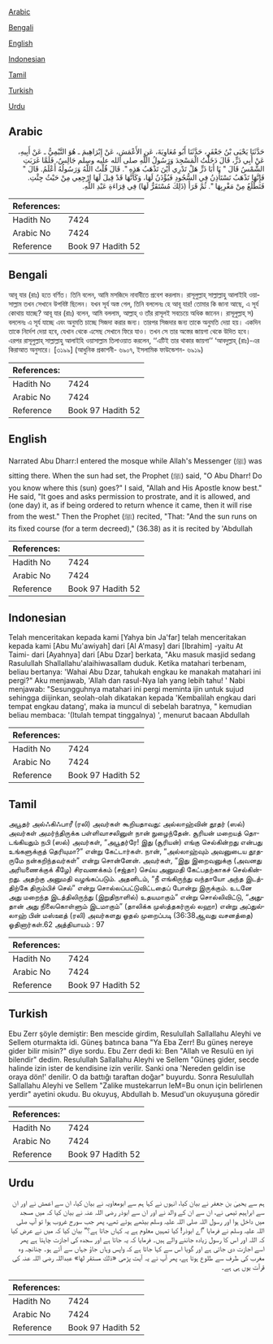 [Arabic](#arabic)

[Bengali](#bengali)

[English](#english)

[Indonesian](#indonesian)

[Tamil](#tamil)

[Turkish](#turkish)

[Urdu](#urdu)

## Arabic


<div dir="rtl" lang="ar" style={{fontSize:'larger',backgroundColor:'#f8f9fa',padding:20}}>
حَدَّثَنَا يَحْيَى بْنُ جَعْفَرٍ، حَدَّثَنَا أَبُو مُعَاوِيَةَ، عَنِ الأَعْمَشِ، عَنْ إِبْرَاهِيمَ ـ هُوَ التَّيْمِيُّ ـ عَنْ أَبِيهِ، عَنْ أَبِي ذَرٍّ، قَالَ دَخَلْتُ الْمَسْجِدَ وَرَسُولُ اللَّهِ صلى الله عليه وسلم جَالِسٌ، فَلَمَّا غَرَبَتِ الشَّمْسُ قَالَ ‏"‏ يَا أَبَا ذَرٍّ هَلْ تَدْرِي أَيْنَ تَذْهَبُ هَذِهِ ‏"‏‏.‏ قَالَ قُلْتُ اللَّهُ وَرَسُولُهُ أَعْلَمُ‏.‏ قَالَ ‏"‏ فَإِنَّهَا تَذْهَبُ تَسْتَأْذِنُ فِي السُّجُودِ فَيُؤْذَنُ لَهَا، وَكَأَنَّهَا قَدْ قِيلَ لَهَا ارْجِعِي مِنْ حَيْثُ جِئْتِ‏.‏ فَتَطْلُعُ مِنْ مَغْرِبِهَا ‏"‏‏.‏ ثُمَّ قَرَأَ ‏(‏ذَلِكَ مُسْتَقَرٌّ لَهَا‏)‏ فِي قِرَاءَةِ عَبْدِ اللَّهِ‏.‏
</div>
<div style={{backgroundColor:'#f8f9fa',padding:20, marginBottom: 10}}><table> <thead> <tr> <th>References:</th> <th></th> </tr> </thead> <tbody><tr><td>Hadith No</td><td>7424</td></tr><tr><td>Arabic No</td><td>7424</td></tr><tr><td>Reference</td><td>Book 97 Hadith 52</td></tr></tbody></table></div>

## Bengali


<div dir="ltr" lang="bn" style={{fontSize:'larger',backgroundColor:'#f8f9fa',padding:20}}>
আবূ যার (রাঃ) হতে বর্ণিত। তিনি বলেন, আমি মসজিদে নাবাবীতে প্রবেশ করলাম। রাসূলুল্লাহ্ সাল্লাল্লাহু আলাইহি ওয়াসাল্লাম তখন সেখানে উপবিষ্ট ছিলেন। যখন সূর্য অস্ত গেল, তিনি বললেনঃ হে আবূ যার! তোমার কি জানা আছে, এ সূর্য কোথায় যাচ্ছে? আবূ যার (রাঃ) বলেন, আমি বললাম, আল্লাহ্ ও তাঁর রাসূলই সবচেয়ে অধিক জানেন। রাসূলুল্লাহ্ স) বললেনঃ এ সূর্য যাচ্ছে এবং অনুমতি চাচ্ছে সিজদা করার জন্য। তারপর সিজদার জন্য তাকে অনুমতি দেয়া হয়। একদিন তাকে নির্দেশ দেয়া হবে, যেখান থেকে এসেছ সেখানে ফিরে যাও। তখন সে তার অস্তের জায়গা থেকে উদিত হবে। এরপর রাসূলুল্লাহ্ সাল্লাল্লাহু আলাইহি ওয়াসাল্লাম তিলাওয়াত করলেন, ‘‘এটিই তার থাকার জায়গা’’ ‘আবদুল্লাহ্ (রাঃ)-এর কিরাআত অনুসারে। [৩১৯৯] (আধুনিক প্রকাশনী- ৬৯০৭, ইসলামিক ফাউন্ডেশন- ৬৯১৯)
</div>
<div style={{backgroundColor:'#f8f9fa',padding:20, marginBottom: 10}}><table> <thead> <tr> <th>References:</th> <th></th> </tr> </thead> <tbody><tr><td>Hadith No</td><td>7424</td></tr><tr><td>Arabic No</td><td>7424</td></tr><tr><td>Reference</td><td>Book 97 Hadith 52</td></tr></tbody></table></div>

## English


<div dir="ltr" lang="en" style={{fontSize:'larger',backgroundColor:'#f8f9fa',padding:20}}>
Narrated Abu Dharr:I entered the mosque while Allah's Messenger (ﷺ) was sitting there. When the sun had set, the Prophet (ﷺ) said, "O Abu Dharr! Do you know where this (sun) goes?" I said, "Allah and His Apostle know best." He said, "It goes and asks permission to prostrate, and it is allowed, and (one day) it, as if being ordered to return whence it came, then it will rise from the west." Then the Prophet (ﷺ) recited, "That: "And the sun runs on its fixed course (for a term decreed)," (36.38) as it is recited by 'Abdullah
</div>
<div style={{backgroundColor:'#f8f9fa',padding:20, marginBottom: 10}}><table> <thead> <tr> <th>References:</th> <th></th> </tr> </thead> <tbody><tr><td>Hadith No</td><td>7424</td></tr><tr><td>Arabic No</td><td>7424</td></tr><tr><td>Reference</td><td>Book 97 Hadith 52</td></tr></tbody></table></div>

## Indonesian


<div dir="ltr" lang="id" style={{fontSize:'larger',backgroundColor:'#f8f9fa',padding:20}}>
Telah menceritakan kepada kami [Yahya bin Ja'far] telah menceritakan kepada kami [Abu Mu'awiyah] dari [Al A'masy] dari [Ibrahim] -yaitu At Taimi- dari [Ayahnya] dari [Abu Dzar] berkata, "Aku masuk masjid sedang Rasulullah Shallallahu'alaihiwasallam duduk. Ketika matahari terbenam, beliau bertanya: 'Wahai Abu Dzar, tahukah engkau ke manakah matahari ini pergi?" Aku menjawab, 'Allah dan rasul-Nya lah yang lebih tahu! ' Nabi menjawab: "Sesungguhnya matahari ini pergi meminta ijin untuk sujud sehingga diijinkan, seolah-olah dikatakan kepada 'Kembalilah engkau dari tempat engkau datang', maka ia muncul di sebelah baratnya, " kemudian beliau membaca: '(Itulah tempat tinggalnya) ', menurut bacaan Abdullah
</div>
<div style={{backgroundColor:'#f8f9fa',padding:20, marginBottom: 10}}><table> <thead> <tr> <th>References:</th> <th></th> </tr> </thead> <tbody><tr><td>Hadith No</td><td>7424</td></tr><tr><td>Arabic No</td><td>7424</td></tr><tr><td>Reference</td><td>Book 97 Hadith 52</td></tr></tbody></table></div>

## Tamil


<div dir="ltr" lang="ta" style={{fontSize:'larger',backgroundColor:'#f8f9fa',padding:20}}>
அபூதர் அல்ஃகிஃபாரீ (ரலி) அவர்கள் கூறியதாவது: அல்லாஹ்வின் தூதர் (ஸல்) அவர்கள் அமர்ந்திருக்க பள்ளிவாசலினுள் நான் நுழைந்தேன். சூரியன் மறையத் தொடங்கியதும் நபி (ஸல்) அவர்கள், “அபூதர்ரே! இது (சூரியன்) எங்கு செல்கின்றது என்பது உங்களுக்குத் தெரியுமா?” என்று கேட்டார்கள். நான், “அல்லாஹ்வும் அவனுடைய தூதருமே நன்கறிந்தவர்கள்” என்று சொன்னேன். அவர்கள், “இது இறைவனுக்கு (அவனது அரியணைக்குக் கீழே) சிரவணக்கம் (சஜ்தா) செய்ய அனுமதி கேட்பதற்காகச் செல்கின்றது. அதற்கு அனுமதி வழங்கப்படும். அதனிடம், “நீ எங்கிருந்து வந்தாயோ அந்த இடத்திற்கே திரும்பிச் செல்” என்று சொல்லப்பட்டுவிட்டதைப் போன்று இருக்கும். உடனே அது மறைந்த இடத்திலிருந்து (இறுதிநாளில்) உதயமாகும்” என்று சொல்லிவிட்டு, “அதுதான் அது நிலைகொள்ளும் இடமாகும்” (தாலிக்க முஸ்த்தகர்ருல் லஹா) என்று அப்துல்லாஹ் பின் மஸ்ஊத் (ரலி) அவர்களது ஓதல் முறைப்படி (36:38ஆவது வசனத்தை) ஓதினார்கள்.62 அத்தியாயம் : 97
</div>
<div style={{backgroundColor:'#f8f9fa',padding:20, marginBottom: 10}}><table> <thead> <tr> <th>References:</th> <th></th> </tr> </thead> <tbody><tr><td>Hadith No</td><td>7424</td></tr><tr><td>Arabic No</td><td>7424</td></tr><tr><td>Reference</td><td>Book 97 Hadith 52</td></tr></tbody></table></div>

## Turkish


<div dir="ltr" lang="tr" style={{fontSize:'larger',backgroundColor:'#f8f9fa',padding:20}}>
Ebu Zerr şöyle demiştir: Ben mescide girdim, Resulullah Sallallahu Aleyhi ve Sellem oturmakta idi. Güneş batınca bana "Ya Eba Zerr! Bu güneş nereye gider bilir misin?" diye sordu. Ebu Zerr dedi ki: Ben "Allah ve Resulü en iyi bilendir" dedim. Resulullah Sallallahu Aleyhi ve Sellem "Güneş gider, secde halinde izin ister de kendisine izin verilir. Sanki ona 'Nereden geldin ise oraya dön!' denilir. O da battığı taraftan doğar" buyurdu. Sonra Resulullah Sallallahu Aleyhi ve Sellem "Zalike mustekarrun leM=Bu onun için belirlenen yerdir" ayetini okudu. Bu okuyuş, Abdullah b. Mesud'un okuyuşuna göredir
</div>
<div style={{backgroundColor:'#f8f9fa',padding:20, marginBottom: 10}}><table> <thead> <tr> <th>References:</th> <th></th> </tr> </thead> <tbody><tr><td>Hadith No</td><td>7424</td></tr><tr><td>Arabic No</td><td>7424</td></tr><tr><td>Reference</td><td>Book 97 Hadith 52</td></tr></tbody></table></div>

## Urdu


<div dir="rtl" lang="ur" style={{fontSize:'larger',backgroundColor:'#f8f9fa',padding:20}}>
ہم سے یحییٰ بن جعفر نے بیان کیا، انہوں نے کہا ہم سے ابومعاویہ نے بیان کیا، ان سے اعمش نے اور ان سے ابراہیم تیمی نے، ان سے ان کے والد نے اور ان سے ابوذر رضی اللہ عنہ نے بیان کیا کہ میں مسجد میں داخل ہوا اور رسول اللہ صلی اللہ علیہ وسلم بیٹھے ہوئے تھے، پھر جب سورج غروب ہوا تو آپ صلی اللہ علیہ وسلم نے فرمایا ”اے ابوذر! کیا تمہیں معلوم ہے یہ کہاں جاتا ہے؟“ بیان کیا کہ میں نے عرض کیا کہ اللہ اور اس کا رسول زیادہ جاننے والے ہیں۔ فرمایا کہ یہ جاتا ہے اور سجدہ کی اجازت چاہتا ہے پھر اسے اجازت دی جاتی ہے اور گویا اس سے کہا جاتا ہے کہ واپس وہاں جاؤ جہاں سے آئے ہو۔ چنانچہ وہ مغرب کی طرف سے طلوع ہوتا ہے، پھر آپ نے یہ آیت پڑھی «ذلك مستقر لها‏» عبداللہ رضی اللہ عنہ کی قرآت یوں ہی ہے۔
</div>
<div style={{backgroundColor:'#f8f9fa',padding:20, marginBottom: 10}}><table> <thead> <tr> <th>References:</th> <th></th> </tr> </thead> <tbody><tr><td>Hadith No</td><td>7424</td></tr><tr><td>Arabic No</td><td>7424</td></tr><tr><td>Reference</td><td>Book 97 Hadith 52</td></tr></tbody></table></div>